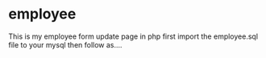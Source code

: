 # employee
This is my employee form update page in php
first import the employee.sql file to your mysql then follow as....
